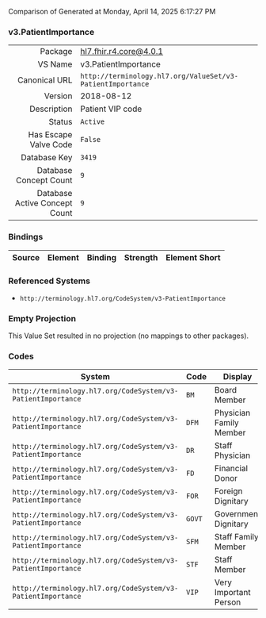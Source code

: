 Comparison of 
Generated at Monday, April 14, 2025 6:17:27 PM

### v3.PatientImportance

|      |     |
| ---: | --- |
| Package | hl7.fhir.r4.core@4.0.1 |
| VS Name | v3.PatientImportance |
| Canonical URL | `http://terminology.hl7.org/ValueSet/v3-PatientImportance` |
| Version | 2018-08-12 |
| Description | Patient VIP code |
| Status | `Active` |
| Has Escape Valve Code | `False` |
| Database Key | `3419` |
| Database Concept Count | `9` |
| Database Active Concept Count | `9` |
### Bindings

| Source | Element | Binding | Strength | Element Short |
| ------ | ------- | ------- | -------- | ------------- |

### Referenced Systems

* `http://terminology.hl7.org/CodeSystem/v3-PatientImportance`
### Empty Projection

This Value Set resulted in no projection (no mappings to other packages).

### Codes

| System | Code | Display |
| ------ | ---- | ------- |
| `http://terminology.hl7.org/CodeSystem/v3-PatientImportance` | `BM` | Board Member |
| `http://terminology.hl7.org/CodeSystem/v3-PatientImportance` | `DFM` | Physician Family Member |
| `http://terminology.hl7.org/CodeSystem/v3-PatientImportance` | `DR` | Staff Physician |
| `http://terminology.hl7.org/CodeSystem/v3-PatientImportance` | `FD` | Financial Donor |
| `http://terminology.hl7.org/CodeSystem/v3-PatientImportance` | `FOR` | Foreign Dignitary |
| `http://terminology.hl7.org/CodeSystem/v3-PatientImportance` | `GOVT` | Government Dignitary |
| `http://terminology.hl7.org/CodeSystem/v3-PatientImportance` | `SFM` | Staff Family Member |
| `http://terminology.hl7.org/CodeSystem/v3-PatientImportance` | `STF` | Staff Member |
| `http://terminology.hl7.org/CodeSystem/v3-PatientImportance` | `VIP` | Very Important Person |
